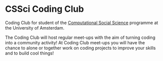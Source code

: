# CSSci Coding Club

Coding Club for student of the [Computational Social Science](https://www.uva.nl/en/programmes/bachelors/computational-social-science/computational-social-science.html) programme at the University of Amsterdam.

The Coding Club will host regular meet-ups with the aim of turning coding into a community activity! At Coding Club meet-ups you will have the chance to alone or together work on coding projects to improve your skills and to build cool things!
